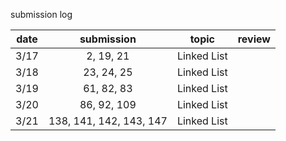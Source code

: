 submission log

| date | submission     | topic       | review  |
| :--: | :---:          | :---:       | :---:   |
| 3/17 | 2, 19, 21      | Linked List |
| 3/18 | 23, 24, 25     | Linked List |
| 3/19 | 61, 82, 83     | Linked List |
| 3/20 | 86, 92, 109    | Linked List |
| 3/21 | 138, 141, 142, 143, 147| Linked List |

